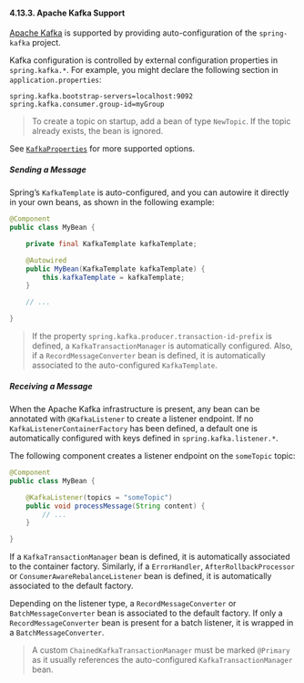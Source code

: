 #### 4.13.3. Apache Kafka Support

[Apache Kafka](https://kafka.apache.org/) is supported by providing auto-configuration of the `spring-kafka` project.

Kafka configuration is controlled by external configuration properties in `spring.kafka.*`. For example, you might declare the following section in `application.properties`:

```properties
spring.kafka.bootstrap-servers=localhost:9092
spring.kafka.consumer.group-id=myGroup
```

> To create a topic on startup, add a bean of type `NewTopic`. If the topic already exists, the bean is ignored.

See [`KafkaProperties`](https://github.com/spring-projects/spring-boot/tree/v2.2.2.RELEASE/spring-boot-project/spring-boot-autoconfigure/src/main/java/org/springframework/boot/autoconfigure/kafka/KafkaProperties.java) for more supported options.

##### Sending a Message

Spring’s `KafkaTemplate` is auto-configured, and you can autowire it directly in your own beans, as shown in the following example:

```java
@Component
public class MyBean {

    private final KafkaTemplate kafkaTemplate;

    @Autowired
    public MyBean(KafkaTemplate kafkaTemplate) {
        this.kafkaTemplate = kafkaTemplate;
    }

    // ...

}
```

> If the property `spring.kafka.producer.transaction-id-prefix` is defined, a `KafkaTransactionManager` is automatically configured. Also, if a `RecordMessageConverter` bean is defined, it is automatically associated to the auto-configured `KafkaTemplate`.

##### Receiving a Message

When the Apache Kafka infrastructure is present, any bean can be annotated with `@KafkaListener` to create a listener endpoint. If no `KafkaListenerContainerFactory` has been defined, a default one is automatically configured with keys defined in `spring.kafka.listener.*`.

The following component creates a listener endpoint on the `someTopic` topic:

```java
@Component
public class MyBean {

    @KafkaListener(topics = "someTopic")
    public void processMessage(String content) {
        // ...
    }

}
```

If a `KafkaTransactionManager` bean is defined, it is automatically associated to the container factory. Similarly, if a `ErrorHandler`, `AfterRollbackProcessor` or `ConsumerAwareRebalanceListener` bean is defined, it is automatically associated to the default factory.

Depending on the listener type, a `RecordMessageConverter` or `BatchMessageConverter` bean is associated to the default factory. If only a `RecordMessageConverter` bean is present for a batch listener, it is wrapped in a `BatchMessageConverter`.

> A custom `ChainedKafkaTransactionManager` must be marked `@Primary` as it usually references the auto-configured `KafkaTransactionManager` bean.